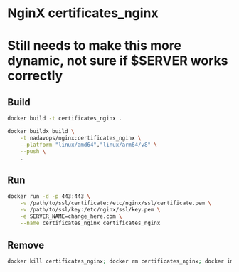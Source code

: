 # NginX certificates_nginx
# Still needs to make this more dynamic, not sure if $SERVER works correctly

## Build
```bash
docker build -t certificates_nginx .

docker buildx build \
    -t nadavops/nginx:certificates_nginx \
    --platform "linux/amd64","linux/arm64/v8" \
    --push \
    .
```

## Run
```bash
docker run -d -p 443:443 \
    -v /path/to/ssl/certificate:/etc/nginx/ssl/certificate.pem \
    -v /path/to/ssl/key:/etc/nginx/ssl/key.pem \
    -e SERVER_NAME=change_here.com \
    --name certificates_nginx certificates_nginx
```

## Remove
```bash
docker kill certificates_nginx; docker rm certificates_nginx; docker image rm nadavops/nginx:certificates_nginx
```